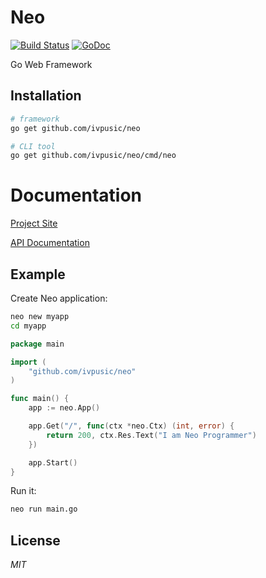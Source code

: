 Neo
====
[![Build Status](https://travis-ci.org/ivpusic/neo.svg?branch=master)](https://travis-ci.org/ivpusic/neo)
[![GoDoc](https://godoc.org/github.com/ivpusic/neo?status.svg)](https://godoc.org/github.com/ivpusic/neo)

Go Web Framework

## Installation

```bash
# framework
go get github.com/ivpusic/neo

# CLI tool
go get github.com/ivpusic/neo/cmd/neo
```

# Documentation
[Project Site](http://ivpusic.github.io/neo)

[API Documentation](http://godoc.org/github.com/ivpusic/neo)

## Example

Create Neo application:
```bash
neo new myapp
cd myapp
```

```Go
package main

import (
    "github.com/ivpusic/neo"
)

func main() {
    app := neo.App()

    app.Get("/", func(ctx *neo.Ctx) (int, error) {
        return 200, ctx.Res.Text("I am Neo Programmer")
    })

    app.Start()
}
```

Run it:
```bash
neo run main.go
```

## License
*MIT*
